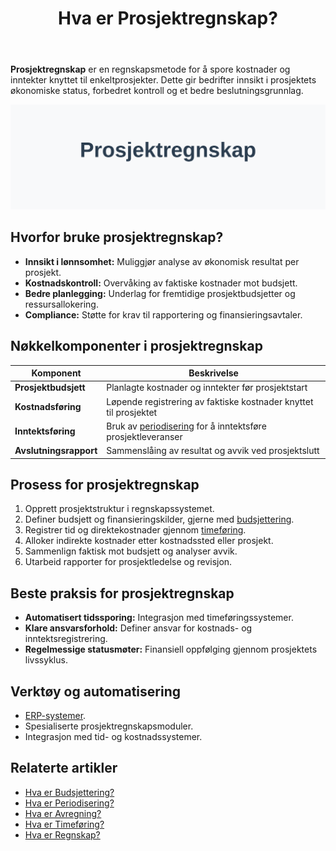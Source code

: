 ﻿---
title: "Hva er Prosjektregnskap?"
seoTitle: "Hva er Prosjektregnskap?"
meta_description: '**Prosjektregnskap** er en regnskapsmetode for å spore kostnader og inntekter knyttet til enkeltprosjekter. Dette gir bedrifter innsikt i prosjektets økonomis...'
slug: hva-er-prosjektregnskap
type: blog
layout: pages/single
---

**Prosjektregnskap** er en regnskapsmetode for å spore kostnader og inntekter knyttet til enkeltprosjekter. Dette gir bedrifter innsikt i prosjektets økonomiske status, forbedret kontroll og et bedre beslutningsgrunnlag.

![Illustrasjon som viser konseptet prosjektregnskap](hva-er-prosjektregnskap-image.svg)

## Hvorfor bruke prosjektregnskap?

* **Innsikt i lønnsomhet:** Muliggjør analyse av økonomisk resultat per prosjekt.
* **Kostnadskontroll:** Overvåking av faktiske kostnader mot budsjett.
* **Bedre planlegging:** Underlag for fremtidige prosjektbudsjetter og ressursallokering.
* **Compliance:** Støtte for krav til rapportering og finansieringsavtaler.

## Nøkkelkomponenter i prosjektregnskap

| Komponent             | Beskrivelse                                                                                             |
|-----------------------|---------------------------------------------------------------------------------------------------------|
| **Prosjektbudsjett**  | Planlagte kostnader og inntekter før prosjektstart                                                        |
| **Kostnadsføring**    | Løpende registrering av faktiske kostnader knyttet til prosjektet                                        |
| **Inntektsføring**    | Bruk av [periodisering](/blogs/regnskap/hva-er-periodisering "Hva er Periodisering? Guide til Regnskapsmessig Periodisering") for å inntektsføre prosjektleveranser |
| **Avslutningsrapport**| Sammenslåing av resultat og avvik ved prosjektslutt                                                       |

## Prosess for prosjektregnskap

1. Opprett prosjektstruktur i regnskapssystemet.
2. Definer budsjett og finansieringskilder, gjerne med [budsjettering](/blogs/regnskap/hva-er-budsjettering "Hva er Budsjettering? Komplett Guide til Budsjettplanlegging for Bedrifter").
3. Registrer tid og direktekostnader gjennom [timeføring](/blogs/regnskap/hva-er-timeforing "Timeføring - Komplett Guide til Timeføring og Prosjektallokering").
4. Alloker indirekte kostnader etter kostnadssted eller prosjekt.
5. Sammenlign faktisk mot budsjett og analyser avvik.
6. Utarbeid rapporter for prosjektledelse og revisjon.

## Beste praksis for prosjektregnskap

* **Automatisert tidssporing:** Integrasjon med timeføringssystemer.
* **Klare ansvarsforhold:** Definer ansvar for kostnads- og inntektsregistrering.
* **Regelmessige statusmøter:** Finansiell oppfølging gjennom prosjektets livssyklus.

## Verktøy og automatisering

* [ERP-systemer](/blogs/regnskap/hva-er-erp-system "Hva er ERP-system? Komplett Guide til ERP i Regnskap og Økonomi").
* Spesialiserte prosjektregnskapsmoduler.
* Integrasjon med tid- og kostnadssystemer.

## Relaterte artikler

* [Hva er Budsjettering?](/blogs/regnskap/hva-er-budsjettering "Hva er Budsjettering? Komplett Guide til Budsjettplanlegging for Bedrifter")
* [Hva er Periodisering?](/blogs/regnskap/hva-er-periodisering "Hva er Periodisering? Guide til Regnskapsmessig Periodisering")
* [Hva er Avregning?](/blogs/regnskap/hva-er-avregning "Hva er Avregning i Regnskap? Komplett Guide til Avregning")
* [Hva er Timeføring?](/blogs/regnskap/hva-er-timeforing "Timeføring - Komplett Guide til Timeføring og Prosjektallokering")
* [Hva er Regnskap?](/blogs/regnskap/hva-er-regnskap "Hva er Regnskap? En komplett guide")











